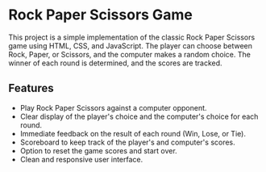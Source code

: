 # Rock Paper Scissors Game

This project is a simple implementation of the classic Rock Paper Scissors game using HTML, CSS, and JavaScript. The player can choose between Rock, Paper, or Scissors, and the computer makes a random choice. The winner of each round is determined, and the scores are tracked.

## Features

*   Play Rock Paper Scissors against a computer opponent.
*   Clear display of the player's choice and the computer's choice for each round.
*   Immediate feedback on the result of each round (Win, Lose, or Tie).
*   Scoreboard to keep track of the player's and computer's scores.
*   Option to reset the game scores and start over.
*   Clean and responsive user interface.